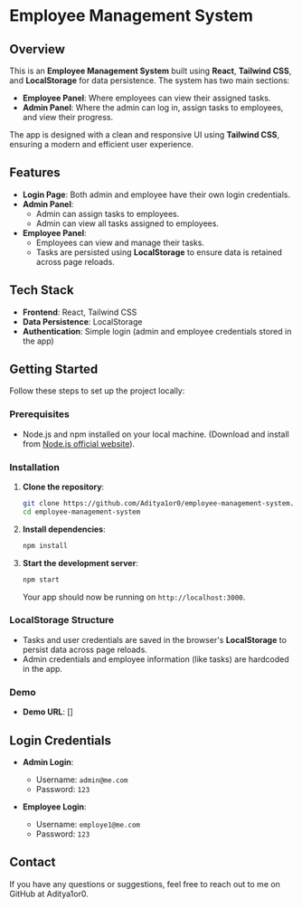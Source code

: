 # Employee Management System

## Overview
This is an **Employee Management System** built using **React**, **Tailwind CSS**, and **LocalStorage** for data persistence. The system has two main sections:
- **Employee Panel**: Where employees can view their assigned tasks.
- **Admin Panel**: Where the admin can log in, assign tasks to employees, and view their progress.

The app is designed with a clean and responsive UI using **Tailwind CSS**, ensuring a modern and efficient user experience.

## Features
- **Login Page**: Both admin and employee have their own login credentials. 
- **Admin Panel**:
  - Admin can assign tasks to employees.
  - Admin can view all tasks assigned to employees.
- **Employee Panel**:
  - Employees can view and manage their tasks.
  - Tasks are persisted using **LocalStorage** to ensure data is retained across page reloads.
  
## Tech Stack
- **Frontend**: React, Tailwind CSS
- **Data Persistence**: LocalStorage
- **Authentication**: Simple login (admin and employee credentials stored in the app)
  

## Getting Started

Follow these steps to set up the project locally:

### Prerequisites

- Node.js and npm installed on your local machine. (Download and install from [Node.js official website](https://nodejs.org/)).

### Installation

1. **Clone the repository**:
   ```bash
   git clone https://github.com/Aditya1or0/employee-management-system.git
   cd employee-management-system
   ```

2. **Install dependencies**:
   ```bash
   npm install
   ```

3. **Start the development server**:
   ```bash
   npm start
   ```
   Your app should now be running on `http://localhost:3000`.

### LocalStorage Structure
- Tasks and user credentials are saved in the browser's **LocalStorage** to persist data across page reloads.
- Admin credentials and employee information (like tasks) are hardcoded in the app. 

### Demo

- **Demo URL**: []

## Login Credentials

- **Admin Login**:
  - Username: `admin@me.com`
  - Password: `123`
  
- **Employee Login**:
  - Username: `employe1@me.com`
  - Password: `123`
 
## Contact
If you have any questions or suggestions, feel free to reach out to me on GitHub at Aditya1or0.

